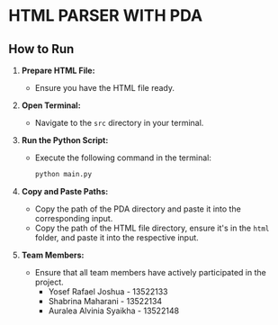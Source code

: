 # HTML PARSER WITH PDA

## How to Run

1. **Prepare HTML File:**
   - Ensure you have the HTML file ready.

2. **Open Terminal:**
   - Navigate to the `src` directory in your terminal.

3. **Run the Python Script:**
   - Execute the following command in the terminal:
     ```bash
     python main.py
     ```

4. **Copy and Paste Paths:**
   - Copy the path of the PDA directory and paste it into the corresponding input.
   - Copy the path of the HTML file directory, ensure it's in the `html` folder, and paste it into the respective input.

5. **Team Members:**
   - Ensure that all team members have actively participated in the project.
     - Yosef Rafael Joshua - 13522133
     - Shabrina Maharani - 13522134
     - Auralea Alvinia Syaikha - 13522148
